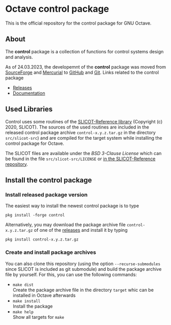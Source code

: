 # Octave control package

This is the official repository for the control package for GNU Octave.

## About

The **control** package is a collection of functions for control systems design and analysis. 

As of 24.03.2023, the developemnt of the **control** package was moved from [SourceForge](https://sourceforge.net/p/octave/control/ci/default/tree/) and [Mercurial](https://en.wikipedia.org/wiki/Mercurial) to [GitHub](https://github.com/gnu-octave/pkg-control) and [Git](https://en.wikipedia.org/wiki/Git). Links related to the control package

- [Releases](https://github.com/gnu-octave/pkg-control/releases)
- [Documentation](https://gnu-octave.github.io/pkg-control/)

## Used Libraries

Control uses some routines of the [SLICOT-Reference library](https://github.com/SLICOT/SLICOT-Reference) (Copyright (c) 2020, SLICOT). The sources of the used routines are included in the released control package archive `control-x.y.z.tar.gz` in the directory `src/slicot-src`) and are compiled for the target system while installing the control package for Octave. 

The SLICOT files are available under the  *BSD 3-Clause License* which can be found in the file `src/slicot-src/LICENSE` or [in the SLICOT-Reference repository](https://github.com/SLICOT/SLICOT-Reference/blob/main/LICENSE).


## Install the control package

### Install released package version

The easiest way to install the newest control package is to type

  `pkg install -forge control`

Alternatively, you may download the package archive file `control-x.y.z.tar.gz` of one of the [releases](https://github.com/gnu-octave/pkg-control/releases) and install it by typing

  `pkg install control-x.y.z.tar.gz`

### Create and install package archives 

You can also clone this repository (using the option `--recurse-submodules` since SLICOT is included as git submodule) and build the package archive file by yourself. For this, you can use the following commands:

- `make dist`<br>
  Create the package archive file in the directory `target` whic can be installed in Octave afterwards
- `make install`<br>
  Install the package
- `make help`<br>
  Show all targets for `make`

